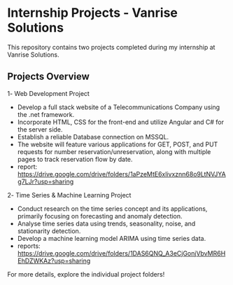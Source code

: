 # Internship Projects - Vanrise Solutions  

This repository contains two projects completed during my internship at Vanrise Solutions.  

## Projects Overview  

1️- Web Development Project 
  - Develop a full stack website of a Telecommunications Company using the .net framework.
  - Incorporate HTML, CSS for the front-end and utilize Angular and C# for the server side.
  - Establish a reliable Database connection on MSSQL.
  - The website will feature various applications for GET, POST, and PUT requests for number reservation/unreservation, along with multiple pages to track reservation flow by date.
  - report: https://drive.google.com/drive/folders/1aPzeMtE6xlivxznn68o9LtNVJYAg7LJr?usp=sharing
    
2️- Time Series & Machine Learning Project 
  - Conduct research on the time series concept and its applications, primarily focusing on forecasting and anomaly detection.
  - Analyse time series data using trends, seasonality, noise, and stationarity detection.
  - Develop a machine learning model ARIMA using time series data.
  - reports: https://drive.google.com/drive/folders/1DAS6QNQ_A3eCjGonjVbvMR6HEhDZWKAz?usp=sharing
   

For more details, explore the individual project folders!  

